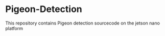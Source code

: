 # Pigeon-Detection
This repository contains Pigeon detection sourcecode on the jetson nano platform 
